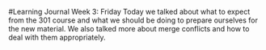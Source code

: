 #Learning Journal Week 3: Friday
Today we talked about what to expect from the 301 course and what we should be doing to prepare ourselves for the new material.
We also talked more about merge conflicts and how to deal with them appropriately.
